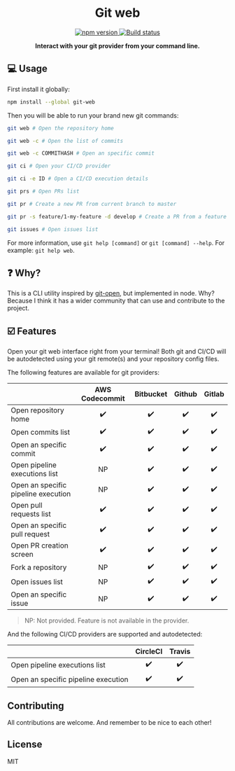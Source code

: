 <h1 align="center">Git web</h1>

<p align="center">

<a href="https://www.npmjs.com/package/git-web">
	<img src="https://badge.fury.io/js/git-web.svg" alt="npm version" />
</a>

<a href="https://github.com/jormaechea/git-web/actions?query=workflow%3A%22Build+Status%22">
	<img src="https://github.com/jormaechea/git-web/workflows/Build%20Status/badge.svg" alt="Build status" />
</a>

<!--
<a href="https://coveralls.io/github/jormaechea/git-web?branch=master">
	<img src="https://coveralls.io/repos/github/jormaechea/git-web/badge.svg?branch=master" alt="Coverage status" />
</a>
-->

</p>

<p align="center">
	<strong>Interact with your git provider from your command line.</strong>
</p>

## :computer: Usage

First install it globally:

```sh
npm install --global git-web
```

Then you will be able to run your brand new git commands:

```sh
git web # Open the repository home

git web -c # Open the list of commits

git web -c COMMITHASH # Open an specific commit

git ci # Open your CI/CD provider

git ci -e ID # Open a CI/CD execution details

git prs # Open PRs list

git pr # Create a new PR from current branch to master

git pr -s feature/1-my-feature -d develop # Create a PR from a feature branch to develop branch

git issues # Open issues list
```

For more information, use `git help [command]` or `git [command] --help`. For example: `git help web`.

## :question: Why?

This is a CLI utility inspired by [git-open](https://github.com/paulirish/git-open), but implemented in node. Why? Because I think it has a wider community that can use and contribute to the project.

## :ballot_box_with_check: Features

Open your git web interface right from your terminal! Both git and CI/CD will be autodetected using your git remote(s) and your repository config files.

The following features are available for git providers:

|        | AWS Codecommit | Bitbucket | Github | Gitlab |
|--------|:--------------:|:---------:|:------:|:------:|
| Open repository home                | :heavy_check_mark: | :heavy_check_mark: | :heavy_check_mark: | :heavy_check_mark: |
| Open commits list                   | :heavy_check_mark: | :heavy_check_mark: | :heavy_check_mark: | :heavy_check_mark: |
| Open an specific commit             | :heavy_check_mark: | :heavy_check_mark: | :heavy_check_mark: | :heavy_check_mark: |
| Open pipeline executions list       | NP | :heavy_check_mark: | :heavy_check_mark: | :heavy_check_mark: |
| Open an specific pipeline execution | NP | :heavy_check_mark: | :heavy_check_mark: | :heavy_check_mark: |
| Open pull requests list             | :heavy_check_mark: | :heavy_check_mark: | :heavy_check_mark: | :heavy_check_mark: |
| Open an specific pull request       | :heavy_check_mark: | :heavy_check_mark: | :heavy_check_mark: | :heavy_check_mark: |
| Open PR creation screen             | :heavy_check_mark: | :heavy_check_mark: | :heavy_check_mark: | :heavy_check_mark: |
| Fork a repository                   | NP | :heavy_check_mark: | :heavy_check_mark: | :heavy_check_mark: |
| Open issues list                    | NP | :heavy_check_mark: | :heavy_check_mark: | :heavy_check_mark: |
| Open an specific issue              | NP | :heavy_check_mark: | :heavy_check_mark: | :heavy_check_mark: |

> NP: Not provided. Feature is not available in the provider.

And the following CI/CD providers are supported and autodetected:

|        | CircleCI | Travis |
|--------|:--------:|:------:|
| Open pipeline executions list       | :heavy_check_mark: | :heavy_check_mark: |
| Open an specific pipeline execution | :heavy_check_mark: | :heavy_check_mark: |

## Contributing

All contributions are welcome. And remember to be nice to each other!

## License

MIT
